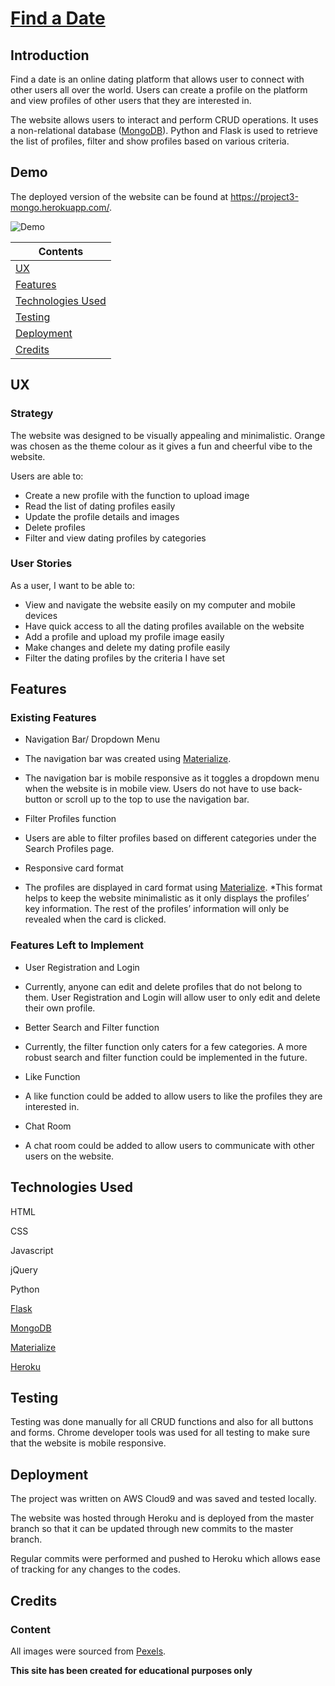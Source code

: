 # [Find a Date](https://project3-mongo.herokuapp.com/)

## Introduction

Find a date is an online dating platform that allows user to connect with other users all over the world. Users can create a profile on the platform and view profiles of other users that they are interested in. 


The website allows users to interact and perform CRUD operations. It uses a non-relational database ([MongoDB](https://www.mongodb.com/)). Python and Flask is used to retrieve the list of profiles, filter and show profiles based on various criteria. 


## Demo

The deployed version of the website can be found at https://project3-mongo.herokuapp.com/.

![Demo](https://s5.gifyu.com/images/2019-11-08-23.10.03.gif)


| Contents                          |
|-----------------------------------|
|[UX](#ux)                          |
|[Features](#features)              |
|[Technologies Used](#technologies-used)|
|[Testing](#testing)                |
|[Deployment](#deployment)          |
|[Credits](#credits)                |



## UX


### Strategy

The website was designed to be visually appealing and minimalistic. 
Orange was chosen as the theme colour as it gives a fun and cheerful vibe to the website.


Users are able to:
* Create a new profile with the function to upload image
* Read the list of dating profiles easily
* Update the profile details and images
* Delete profiles
* Filter and view dating profiles by categories



### User Stories

As a user, I want to be able to: 
* View and navigate the website easily on my computer and mobile devices
* Have quick access to all the dating profiles available on the website
* Add a profile and upload my profile image easily
* Make changes and delete my dating profile easily
* Filter the dating profiles by the criteria I have set



## Features


### Existing Features

* Navigation Bar/ Dropdown Menu

 * The navigation bar was created using [Materialize](https://materializecss.com/navbar.html). 
 * The navigation bar is mobile responsive as it toggles a dropdown menu when the website is in mobile view. Users do not have to use back-button or scroll up to the top to use the navigation bar.


* Filter Profiles function

 * Users are able to filter profiles based on different categories under the Search Profiles page.


* Responsive card format

 * The profiles are displayed in card format using [Materialize](https://materializecss.com/cards.html). 
 *This format helps to keep the website minimalistic as it only displays the profiles’ key information. The rest of the profiles’ information will only be revealed when the card is clicked. 


### Features Left to Implement

* User Registration and Login

 * Currently, anyone can edit and delete profiles that do not belong to them. User Registration and Login will allow user to only edit and delete their own profile.

* Better Search and Filter function

 * Currently, the filter function only caters for a few categories. A more robust search and filter function could be implemented in the future. 

* Like Function 

 * A like function could be added to allow users to like the profiles they are interested in. 

* Chat Room

 * A chat room could be added to allow users to communicate with other users on the website.


## Technologies Used

HTML

CSS

Javascript

jQuery

Python

[Flask](https://www.palletsprojects.com/p/flask/)

[MongoDB](https://www.mongodb.com/)

[Materialize](https://materializecss.com/)

[Heroku](https://heroku.com/)


## Testing

Testing was done manually for all CRUD functions and also for all buttons and forms. Chrome developer tools was used for all testing to make sure that the website is mobile responsive.


## Deployment

The project was written on AWS Cloud9 and was saved and tested locally. 

The website was hosted through Heroku and is deployed from the master branch so that it can be updated through new commits to the master branch. 

Regular commits were performed and pushed to Heroku which allows ease of tracking for any changes to the codes.


## Credits

### Content

All images were sourced from [Pexels](https://www.pexels.com/).


**This site has been created for educational purposes only**
